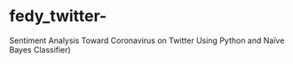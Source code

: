 # fedy_twitter-
 Sentiment Analysis Toward Coronavirus on Twitter Using Python and Naïve Bayes Classifier)
